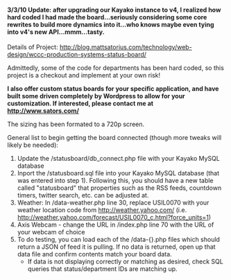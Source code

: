 <h4>3/3/10 Update: after upgrading our Kayako instance to v4, I realized how hard coded I had made the board...seriously considering some core rewrites to build more dynamics into it...who knows maybe even tying into v4's new API...mmm...tasty.</h4>

Details of Project: http://blog.mattsatorius.com/technology/web-design/wccc-production-systems-status-board/

Admittedly, some of the code for departments has been hard coded, so this project is a checkout and implement at your own risk!

<b>I also offer custom status boards for your specific application, and have built some driven completely by Wordpress to allow for your customization.  If interested, please contact me at <a href='http://www.sators.com/'>http://www.sators.com/</a></b>

The sizing has been formated to a 720p screen.

General list to begin getting the board connected (though more tweaks will likely be needed):
<ol>
<li>Update the /statusboard/db_connect.php file with your Kayako MySQL database</li>

<li>Inport the /statusboard.sql file into your Kayako MySQL database (that was entered into step 1).  Following this, you should have a new table called "statusboard" that properties such as the RSS feeds, countdown timers, twitter search, etc. can be adjusted at.</li>

<li>Weather: In /data-weather.php line 30, replace USIL0070 with your weather location code from <a href='http://weather.yahoo.com/'>http://weather.yahoo.com/</a> (i.e. <a href='http://weather.yahoo.com/forecast/USIL0070_c.html?force_units=1'>http://weather.yahoo.com/forecast/USIL0070_c.html?force_units=1</a>)</li>

<li>Axis Webcam - change the URL in /index.php line 70 with the URL of your webcam of choice</li>

<li>To do testing, you can load each of the /data-{}.php files which should return a JSON of feed it is pulling.  If no data is returned, open up that data file and confirm contents match your board data.<ul><li>If data is not displaying correctly or matching as desired, check SQL queries that status/department IDs are matching up.</li></ul></li>
</ol>